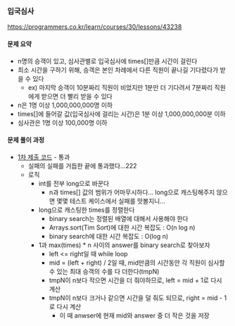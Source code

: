 ### 입국심사
https://programmers.co.kr/learn/courses/30/lessons/43238


#### 문제 요약
* n명의 승객이 있고, 심사관별로 입국심사에 times[]만큼 시간이 걸린다
* 최소 시간을 구하기 위해, 승객은 본인 차례에서 다른 직원이 끝나길 기다렸다가 받을 수 있다
    * ex) 마지막 승객이 10분짜리 직원이 비었지만 1분만 더 기다려서 7분짜리 직원에게 받으면 더 빨리 받을 수 있다
* n은 1명 이상 1,000,000,000명 이하
* times[]에 들어갈 값(입국심사에 걸리는 시간)은 1분 이상 1,000,000,000분 이하
* 심사관은 1명 이상 100,000명 이하

#### 문제 풀이 과정
* [1차 제출 코드](Solution1.java) - 통과
    * 실패의 실패를 거듭한 끝에 통과했다...222
    * 로직
        * int를 전부 long으로 바꾼다
            * n과 times[] 값의 범위가 어마무시하다... long으로 캐스팅해주지 않으면 몇몇 테스트 케이스에서 실패를 맛볼지니...
        * long으로 캐스팅한 times를 정렬한다
            * binary search는 정렬된 배열에 대해서 사용해야 한다
            * Arrays.sort(Tim Sort)에 대한 시간 복잡도 : O(n log n)
            * binary search에 대한 시간 복잡도 : O(log n)
        * 1과 max(times) * n 사이의 answer를 binary search로 찾아보자
            * left <= right일 때 while loop
            * mid = (left + right) / 2일 때, mid만큼의 시간동안 각 직원이 심사할 수 있는 최대 승객의 수를 다 더한다(tmpN)
            * tmpN이 n보다 작으면 시간을 더 줘야하므로, left = mid + 1로 다시 계산
            * tmpN이 n보다 크거나 같으면 시간을 덜 줘도 되므로, right = mid - 1로 다시 계산
                * 이 때 anwser에 현재 mid와 answer 중 더 작은 것을 저장